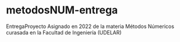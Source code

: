 # metodosNUM-entrega
EntregaProyecto Asignado en 2022 de la materia Métodos Númericos curasada en la Facultad de Ingeniería (UDELAR)

